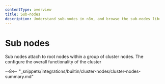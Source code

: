 ```yaml
---
contentType: overview
title: Sub-nodes
description: Understand sub-nodes in n8n, and browse the sub-nodes library.
---
```


# Sub nodes

Sub nodes attach to root nodes within a group of cluster nodes. The configure the overall functionality of the cluster

--8<-- "_snippets/integrations/builtin/cluster-nodes/cluster-nodes-summary.md"
